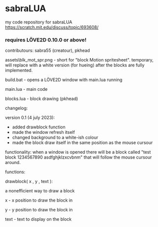 # sabraLUA
my code repository for sabraLUA https://scratch.mit.edu/discuss/topic/693608/

### requires LÖVE2D 0.10.0 or above!

contributours: sabra55 (creatour), pkhead

assets\blk_mot_spr.png - short for "block Motion spritesheet". temporary, will replace with a white version (for hueing) after the blocks are fully implemented.

build.bat - opens a LÖVE2D window with main.lua running

main.lua - main code

blocks.lua - block drawing (pkhead)

changelog:

version 0.1 (4 july 2023):
* added drawblock function
* made the window refresh itself
* changed background to a white-ish colour
* made the block draw itself in the same position as the mouse cursour

functionality: when a window is opened there will be a block called "test block 1234567890 asdfghjklzxcvbnm" that will follow the mouse cursour around.

functions:

drawblock( x , y , text ):

a nonefficient way to draw a block

x - x position to draw the block in

y - y position to draw the block in

text - text to display on the block
